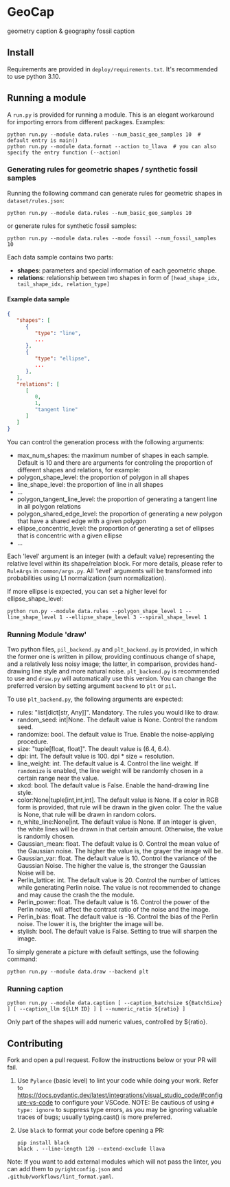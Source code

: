 # GeoCap

geometry caption & geography fossil caption

## Install

Requirements are provided in `deploy/requirements.txt`. It's recommended to use python 3.10.

## Running a module

A `run.py` is provided for running a module. This is an elegant workaround for importing errors from different packages. Examples:

```shell
python run.py --module data.rules --num_basic_geo_samples 10  # default entry is main()
python run.py --module data.format --action to_llava  # you can also specify the entry function (--action)
```

### Generating rules for geometric shapes / synthetic fossil samples

Running the following command can generate rules for geometric shapes in `dataset/rules.json`:

```shell
python run.py --module data.rules --num_basic_geo_samples 10
```

or generate rules for synthetic fossil samples:

```shell
python run.py --module data.rules --mode fossil --num_fossil_samples 10
```

Each data sample contains two parts:

- **shapes**: parameters and special information of each geometric shape.
- **relations**: relationship between two shapes in form of `[head_shape_idx, tail_shape_idx, relation_type]`

#### Example data sample

```json
{
   "shapes": [
      {
         "type": "line",
         ...
      },
      {
         "type": "ellipse",
         ...
      },
   ],
   "relations": [
      [
         0,
         1,
         "tangent line"
      ]
   ]
}
```

You can control the generation process with the following arguments:

- max_num_shapes: the maximum number of shapes in each sample. Default is 10
  and there are arguments for controling the proportion of different shapes and relations, for example:
- polygon_shape_level: the proportion of polygon in all shapes
- line_shape_level: the proportion of line in all shapes
- ...
- polygon_tangent_line_level: the proportion of generating a tangent line in all polygon relations
- polygon_shared_edge_level: the proportion of generating a new polygon that have a shared edge with a given polygon
- ellipse_concentric_level: the proportion of generating a set of ellipses that is concentric with a given ellipse
- ...

Each 'level' argument is an integer (with a default value) representing the relative level within its shape/relation block. For more details, please refer to `RuleArgs` in `common/args.py`. All 'level' arguments will be transformed into probabilities using L1 normalization (sum normalization).

If more ellipse is expected, you can set a higher level for ellipse_shape_level:

```shell
python run.py --module data.rules --polygon_shape_level 1 --line_shape_level 1 --ellipse_shape_level 3 --spiral_shape_level 1
```

### Running Module 'draw'

Two python files, `pil_backend.py` and `plt_backend.py` is provided, in which the former one is written in pillow, providing continuous change of shape, and a relatively less noisy image; the latter, in comparison, provides hand-drawing line style and more natural noise. `plt_backend.py` is recommended to use and `draw.py` will automatically use this version. You can change the preferred version by setting argument `backend` to `plt` or `pil`.

To use `plt_backend.py`, the following arguments are expected:

- rules: "list[dict[str, Any]]". Mandatory. The rules you would like to draw.
- random_seed: int|None. The default value is None. Control the random seed.
- randomize: bool. The default value is True. Enable the noise-applying procedure.
- size: "tuple[float, float]". The deault value is (6.4, 6.4).
- dpi: int. The default value is 100. dpi \* size = resolution.
- line_weight: int. The default value is 4. Control the line weight. If `randomize` is enabled, the line weight will be randomly chosen in a certain range near the value.
- xkcd: bool. The default value is False. Enable the hand-drawing line style.
- color:None|tuple[int,int,int]. The default value is None. If a color in RGB form is provided, that rule will be drawn in the given color. The the value is None, that rule will be drawn in random colors.
- n_white_line:None|int. The default value is None. If an integer is given, the white lines will be drawn in that certain amount. Otherwise, the value is randomly chosen.
- Gaussian_mean: float. The default value is 0. Control the mean value of the Gaussian noise. The higher the value is, the grayer the image will be.
- Gaussian_var: float. The default value is 10. Control the variance of the Gaussian Noise. The higher the value is, the stronger the Gaussian Noise will be.
- Perlin_lattice: int. The default value is 20. Control the number of lattices while generating Perlin noise. The value is not recommended to change and may cause the crash the the module.
- Perlin_power: float. The default value is 16. Control the power of the Perlin noise, will affect the contrast ratio of the noise and the image.
- Perlin_bias: float. The default value is -16. Control the bias of the Perlin noise. The lower it is, the brighter the image will be.
- stylish: bool. The default value is False. Setting to true will sharpen the image.

To simply generate a picture with default settings, use the following command:

```shell
python run.py --module data.draw --backend plt
```

### Running caption

```shell
python run.py --module data.caption [ --caption_batchsize ${BatchSize} ] [ --caption_llm ${LLM ID} ] [ --numeric_ratio ${ratio} ]
```

Only part of the shapes will add numeric values, controlled by ${ratio}.

## Contributing

Fork and open a pull request. Follow the instructions below or your PR will fail.

1. Use `Pylance` (basic level) to lint your code while doing your work. Refer to https://docs.pydantic.dev/latest/integrations/visual_studio_code/#configure-vs-code to configure your VSCode. NOTE: Be cautious of using `# type: ignore` to suppress type errors, as you may be ignoring valuable traces of bugs; usually typing.cast() is more preferred.
2. Use `black` to format your code before opening a PR:

   ```shell
   pip install black
   black . --line-length 120 --extend-exclude llava
   ```

Note: If you want to add external modules which will not pass the linter, you can add them to `pyrightconfig.json` and `.github/workflows/lint_format.yaml`.
